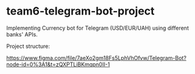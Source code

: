 # team6-telegram-bot-project

Implementing Currency bot for Telegram (USD/EUR/UAH) using different banks' APIs.

Project structure:

https://www.figma.com/file/7aeXo2gm18Fs5LphVhOfvw/Telegram-Bot?node-id=0%3A1&t=zQXPTLiBKmqpn0II-1
